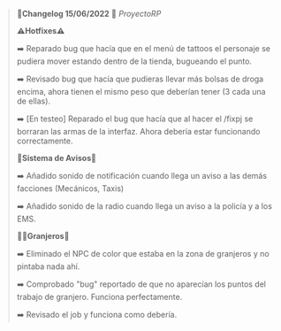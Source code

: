 >🔴**Changelog 15/06/2022** 🔴 *ProyectoRP*
>
>
>**⚠️Hotfixes⚠️**
>
>
>➡️ Reparado bug que hacía que en el menú de tattoos el personaje se pudiera mover estando dentro de la tienda, bugueando el punto.
>
>➡️ Revisado bug que hacía que pudieras llevar más bolsas de droga encima, ahora tienen el mismo peso que deberían tener (3 cada una de ellas).
>
>➡️ [En testeo] Reparado el bug que hacía que al hacer el /fixpj se borraran las armas de la interfaz. Ahora debería estar funcionando correctamente.
>
>**🔘Sistema de Avisos🔘**
>
>➡️ Añadido sonido de notificación cuando llega un aviso a las demás facciones (Mecánicos, Taxis)
>
>➡️ Añadido sonido de la radio cuando llega un aviso a la policía y a los EMS.
>
>
>
>**👨‍🌾Granjeros🌽**
>
>➡️ Eliminado el NPC de color que estaba en la zona de granjeros y no pintaba nada ahí.
>
>➡️ Comprobado "bug" reportado de que no aparecían los puntos del trabajo de granjero. Funciona perfectamente.
>
>➡️ Revisado el job y funciona como debería.
>

